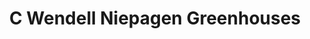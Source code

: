 ---
title: "C Wendell Niepagen Greenhouses"
url: /bloomington/c-wendell-niepagen-greenhouses/
shop: Garten-Center
---